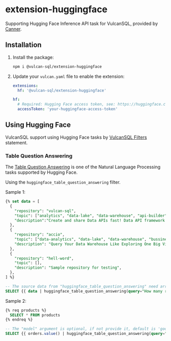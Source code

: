 # extension-huggingface

Supporting Hugging Face Inference API task for VulcanSQL, provided by [Canner](https://canner.io/).

## Installation

1. Install the package:

   ```bash
   npm i @vulcan-sql/extension-huggingface
   ```

2. Update your `vulcan.yaml` file to enable the extension:

   ```yaml
   extensions:
     hf: '@vulcan-sql/extension-huggingface'

   hf:
     # Required: Hugging Face access token, see: https://huggingface.co/docs/hub/security-tokens
     accessToken: 'your-huggingface-access-token'
   ```

## Using Hugging Face

VulcanSQL support using Hugging Face tasks by [VulcanSQL Filters](https://vulcansql.com/docs/develop/advance#filters) statement.

### Table Question Answering

The [Table Question Answering](https://huggingface.co/docs/api-inference/detailed_parameters#table-question-answering-task) is one of the Natural Language Processing tasks supported by Hugging Face.

Using the `huggingface_table_question_answering` filter.

Sample 1:

```sql
{% set data = [
  {
    "repository": "vulcan-sql",
    "topic": ["analytics", "data-lake", "data-warehouse", "api-builder"],
    "description":"Create and share Data APIs fast! Data API framework for DuckDB, ClickHouse, Snowflake, BigQuery, PostgreSQL",
  },
  {
    "repository": "accio",
    "topic": ["data-analytics", "data-lake", "data-warehouse", "bussiness-intelligence"],
    "description": "Query Your Data Warehouse Like Exploring One Big View.",
  },
  {
    "repository": "hell-word",
    "topic": [],
    "description": "Sample repository for testing",
  },
] %}

-- The source data from "huggingface_table_question_answering" need array of object type.
SELECT {{ data | huggingface_table_question_answering(query="How many repositories related to data-lake topic?") }}
```

Sample 2:

```sql
{% req products %}
  SELECT * FROM products
{% endreq %}

-- The "model" argument is optional, if not provide it, default is 'google/tapas-base-finetuned-wtq'
SELECT {{ orders.value() | huggingface_table_question_answering(query="How many products related to 3C type?", model="microsoft/tapex-base-finetuned-wtq") }}
```
